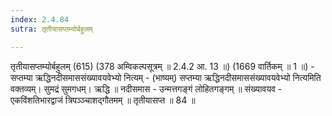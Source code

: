 ```yaml
---
index: 2.4.84
sutra: तृतीयासप्तम्योर्बहुलम्

---
```

तृतीयासप्तम्योर्बहुलम् (615) (378 अम्विकल्पसूत्रम् ॥ 2.4.2 आ. 13 ॥) (1669 वार्तिकम् ॥ 1 ॥) - सप्तम्या ऋद्धिनदीसमाससंख्यावयवेभ्यो नित्यम् - (भाष्यम्) सप्तम्या ऋद्धिनदीसमाससंख्यावयवेभ्यो नित्यमिति वक्तव्यम्। सुमद्रं सुमगधम्। ऋद्धि ॥ नदीसमास  -  उन्मत्तगङ्गं लोहितगङ्गम् ॥ संख्यावयव  -  एकविंशतिभारद्वाजं त्रिपञ्ञ्चाशद्गौतमम् ॥ तृतीयासप्त ॥ 84 ॥